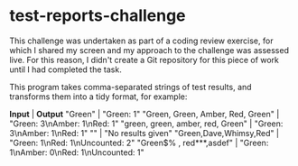 # test-reports-challenge

This challenge was undertaken as part of a coding review exercise, for which I shared my screen and my approach to the challenge was assessed live.
For this reason, I didn't create a Git repository for this piece of work until I had completed the task.

This program takes comma-separated strings of test results, and transforms them into a tidy format, for example:

__Input__                           |   __Output__
"Green"                             |   "Green: 1"
"Green, Green, Amber, Red, Green"   |   "Green: 3\nAmber: 1\nRed: 1"
"green, green, amber, red, Green"   |   "Green: 3\nAmber: 1\nRed: 1"
""                                  |   "No results given"
"Green,Dave,Whimsy,Red"             |   "Green: 1\nRed: 1\nUncounted: 2"
"Green$% , red***,asdef"            |   "Green: 1\nAmber: 0\nRed: 1\nUncounted: 1"
